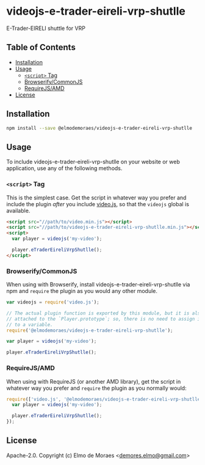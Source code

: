 # videojs-e-trader-eireli-vrp-shutlle

E-Trader-EIRELI shuttle for VRP

## Table of Contents

<!-- START doctoc generated TOC please keep comment here to allow auto update -->
<!-- DON'T EDIT THIS SECTION, INSTEAD RE-RUN doctoc TO UPDATE -->


- [Installation](#installation)
- [Usage](#usage)
  - [`<script>` Tag](#script-tag)
  - [Browserify/CommonJS](#browserifycommonjs)
  - [RequireJS/AMD](#requirejsamd)
- [License](#license)

<!-- END doctoc generated TOC please keep comment here to allow auto update -->
## Installation

```sh
npm install --save @elmodemoraes/videojs-e-trader-eireli-vrp-shutlle
```

## Usage

To include videojs-e-trader-eireli-vrp-shutlle on your website or web application, use any of the following methods.

### `<script>` Tag

This is the simplest case. Get the script in whatever way you prefer and include the plugin _after_ you include [video.js][videojs], so that the `videojs` global is available.

```html
<script src="//path/to/video.min.js"></script>
<script src="//path/to/videojs-e-trader-eireli-vrp-shutlle.min.js"></script>
<script>
  var player = videojs('my-video');

  player.eTraderEireliVrpShutlle();
</script>
```

### Browserify/CommonJS

When using with Browserify, install videojs-e-trader-eireli-vrp-shutlle via npm and `require` the plugin as you would any other module.

```js
var videojs = require('video.js');

// The actual plugin function is exported by this module, but it is also
// attached to the `Player.prototype`; so, there is no need to assign it
// to a variable.
require('@elmodemoraes/videojs-e-trader-eireli-vrp-shutlle');

var player = videojs('my-video');

player.eTraderEireliVrpShutlle();
```

### RequireJS/AMD

When using with RequireJS (or another AMD library), get the script in whatever way you prefer and `require` the plugin as you normally would:

```js
require(['video.js', '@elmodemoraes/videojs-e-trader-eireli-vrp-shutlle'], function(videojs) {
  var player = videojs('my-video');

  player.eTraderEireliVrpShutlle();
});
```

## License

Apache-2.0. Copyright (c) Elmo de Moraes &lt;demores.elmo@gmail.com&gt;


[videojs]: http://videojs.com/
